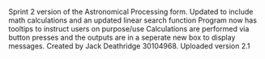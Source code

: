 Sprint 2 version of the Astronomical Processing form. Updated to include math calculations and an updated linear search function
Program now has tooltips to instruct users on purpose/use
Calculations are performed via button presses and the outputs are in a seperate new box to display messages.
Created by Jack Deathridge 30104968. Uploaded version 2.1
